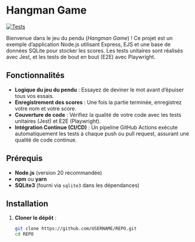 # Hangman Game

[![Tests](https://github.com/Aurelien-6501/javascript-courses-quality-and-test/actions/workflows/node.js.yml/badge.svg)](https://github.com/Aurelien-6501/javascript-courses-quality-and-test/actions/workflows/node.js.yml)

Bienvenue dans le jeu du pendu (_Hangman Game_) ! Ce projet est un exemple d’application Node.js utilisant Express, EJS et une base de données SQLite pour stocker les scores. Les tests unitaires sont réalisés avec Jest, et les tests de bout en bout (E2E) avec Playwright.

## Fonctionnalités

- **Logique du jeu du pendu** : Essayez de deviner le mot avant d’épuiser tous vos essais.
- **Enregistrement des scores** : Une fois la partie terminée, enregistrez votre nom et votre score.
- **Couverture de code** : Vérifiez la qualité de votre code avec les tests unitaires (Jest) et E2E (Playwright).
- **Intégration Continue (CI/CD)** : Un pipeline GitHub Actions exécute automatiquement les tests à chaque push ou pull request, assurant une qualité de code continue.

## Prérequis

- **Node.js** (version 20 recommandée)
- **npm** ou **yarn**
- **SQLite3** (fourni via `sqlite3` dans les dépendances)

## Installation

1. **Cloner le dépôt** :
   ```bash
   git clone https://github.com/USERNAME/REPO.git
   cd REPO
   ```

